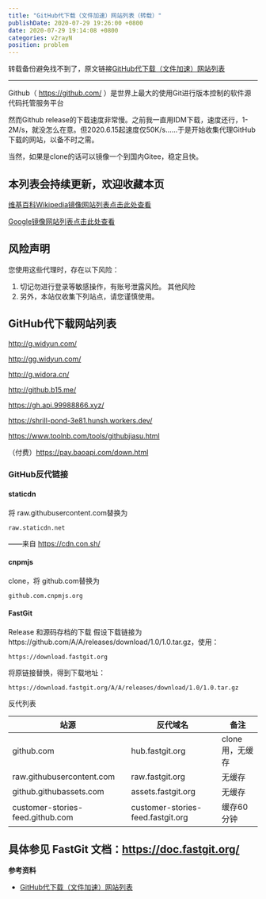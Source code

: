 ```yaml
---
title: "GitHub代下载（文件加速）网站列表（转载）"
publishDate: 2020-07-29 19:26:00 +0800
date: 2020-07-29 19:14:08 +0800
categories: v2rayN
position: problem
---
```


转载备份避免找不到了，原文链接[GitHub代下载（文件加速）网站列表](https://cjh0613.now.sh/blog/githubproxy.html)

---

<div id="toc"></div>

Github（ https://github.com/ ）是世界上最大的使用Git进行版本控制的软件源代码托管服务平台

然而Github release的下载速度非常慢。之前我一直用IDM下载，速度还行，1-2M/s，就没怎么在意。但2020.6.15起速度仅50K/s……于是开始收集代理GitHub下载的网站，以备不时之需。

当然，如果是clone的话可以镜像一个到国内Gitee，稳定且快。

## 本列表会持续更新，欢迎收藏本页

[维基百科Wikipedia镜像网站列表点击此处查看](https://cjh0613.now.sh/blog/WikipediaMirror.html)

[Google镜像网站列表点击此处查看](https://cjh0613.now.sh/blog/GoogleMirror.html)

## 风险声明

您使用这些代理时，存在以下风险：

1. 切记勿进行登录等敏感操作，有账号泄露风险。
其他风险
2. 另外，本站仅收集下列站点，请您谨慎使用。

## GitHub代下载网站列表

http://g.widyun.com/

http://gg.widyun.com/

http://g.widora.cn/

http://github.b15.me/

https://gh.api.99988866.xyz/

https://shrill-pond-3e81.hunsh.workers.dev/

https://www.toolnb.com/tools/githubjiasu.html

（付费）https://pay.baoapi.com/down.html

### GitHub反代链接

#### staticdn

将 raw.githubusercontent.com替换为

```url
raw.staticdn.net
```

——来自 https://cdn.con.sh/

#### cnpmjs

clone，将 github.com替换为

```url
github.com.cnpmjs.org
```

#### FastGit

Release 和源码存档的下载
假设下载链接为https://github.com/A/A/releases/download/1.0/1.0.tar.gz，使用：

```url
https://download.fastgit.org
```

将原链接替换，得到下载地址：

```url
https://download.fastgit.org/A/A/releases/download/1.0/1.0.tar.gz
```


反代列表

|站源| 反代域名|备注|
|----|----|----|
|github.com|hub.fastgit.org|clone用，无缓存|
|raw.githubusercontent.com|raw.fastgit.org|无缓存|
|github.githubassets.com|assets.fastgit.org|无缓存|
|customer-stories-feed.github.com|customer-stories-feed.fastgit.org|缓存60 分钟|
具体参见 FastGit 文档：https://doc.fastgit.org/
---

**参考资料**

- [GitHub代下载（文件加速）网站列表](https://cjh0613.now.sh/blog/githubproxy.html)